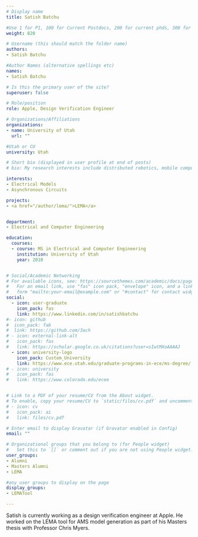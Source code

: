 ```yaml
---
# Display name
title: Satish Batchu

#Use 1 for PI, 100 for Current Postdocs, 200 for current phds, 300 for current masters, 400 for current undergrads, 800 for alum postdocs, 810 for alum phds, 820 for alum masters, and 830 for alum undergrads, 900 for tools, 1000 for projects
weight: 820

# Username (this should match the folder name)
authors:
- Satish Batchu

#Author Names (alternative spellings etc)
names:
- Satish Batchu

# Is this the primary user of the site?
superuser: false

# Role/position
role: Apple, Design Verification Engineer

# Organizations/Affiliations
organizations:
- name: University of Utah
  url: ""

#Utah or CU
university: Utah

# Short bio (displayed in user profile at end of posts)
# bio: My research interests include distributed robotics, mobile computing and programmable matter.

interests:
- Electrical Models
- Asynchronous Circuits

projects:
- <a href="/author/lema/">LEMA</a>


department:
- Electrical and Computer Engineering

education:
  courses:
  - course: MS in Electrical and Computer Engineering
    institution: University of Utah
    year: 2010


# Social/Academic Networking
# For available icons, see: https://sourcethemes.com/academic/docs/page-builder/#icons
#   For an email link, use "fas" icon pack, "envelope" icon, and a link in the
#   form "mailto:your-email@example.com" or "#contact" for contact widget.
social:
  - icon: user-graduate
    icon_pack: fas
    link: https://www.linkedin.com/in/satishbatchu
#- icon: github
#  icon_pack: fab
#  link: https://github.com/3ach
# - icon: external-link-alt
#   icon_pack: fas
#   link: https://scholar.google.co.uk/citations?user=sIwtMXoAAAAJ
  - icon: university-logo
    icon_pack: Custom_University
    link: https://www.ece.utah.edu/graduate-programs-in-ece/ms-degree/
# - icon: university
#   icon_pack: fas
#   link: https://www.colorado.edu/ecee


# Link to a PDF of your resume/CV from the About widget.
# To enable, copy your resume/CV to `static/files/cv.pdf` and uncomment the lines below.
# - icon: cv
#   icon_pack: ai
#   link: files/cv.pdf

# Enter email to display Gravatar (if Gravatar enabled in Config)
email: ""

# Organizational groups that you belong to (for People widget)
#   Set this to `[]` or comment out if you are not using People widget.
user_groups:
- Alumni
- Masters Alumni
- LEMA

#any user groups to display on the page
display_groups:
- LEMATool

---
```


Satish is currently working as a design verification engineer at Apple. He worked on the LEMA tool for AMS model generation as part of his Masters thesis with Professor Chris Myers.